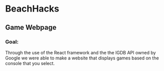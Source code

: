 # BeachHacks
## Game Webpage
### Goal:
Through the use of the React framework and the the IGDB API owned by Google we were able to make a website that displays games based on the console that you select.